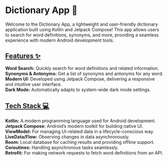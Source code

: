 <h1>Dictionary App 📖</h1>
Welcome to the Dictionary App, a lightweight and user-friendly dictionary application built using Kotlin and Jetpack Compose! This app allows users to search for word definitions, synonyms, and more, providing a seamless experience with modern Android development tools.

<h2><u>Features ✨</u></h2>
<b>Word Search:</b> Quickly search for word definitions and related information.<br>
<b>Synonyms & Antonyms:</b> Get a list of synonyms and antonyms for any word.<br>
<b>Modern UI:</b> Developed using Jetpack Compose, delivering a responsive and intuitive user interface.<br>
<b>Dark Mode:</b> Automatically adapts to system-wide dark mode settings.<br>
<h2><u>Tech Stack 💻</u></h2>
<b>Kotlin:</b> A modern programming language used for Android development.<br>
<b>Jetpack Compose:</b> Android’s modern toolkit for building native UI.<br>
<b>ViewModel:</b> For managing UI-related data in a lifecycle-conscious way.<br>
<b>LiveData/Flow:</b> Observing changes in data asynchronously.<br>
<b>Room:</b> Local database for caching results and providing offline support.<br>
<b>Coroutines:</b> Handling asynchronous tasks seamlessly.<br>
<b>Retrofit:</b> For making network requests to fetch word definitions from an API.<br>
